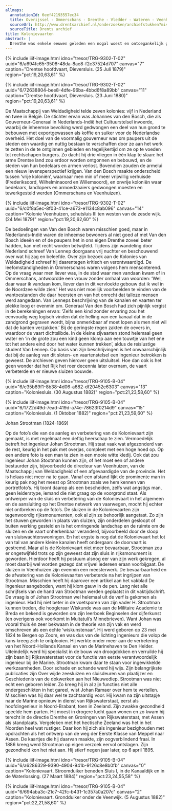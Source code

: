 ```yaml
---
allmaps:
  annotationId: 6eef42193557ec34
  title: Overijssel - Ommerschans - Drenthe - Vledder - Wateren - Veenhuizen gedeeltelijk verkleurde kopie (1870)
  sourceUrl: http://www.drentsarchief.nl/onderzoeken/archiefstukken?mivast=34&mizig=187&miadt=34&miaet=185&micode=0181&minr=10430607&miview=ldt
  sourceTitle: Drents archief
title: Kolonievaarten
abstract: |
  Drenthe was enkele eeuwen geleden een nogal woest en ontoegankelijk gebied dat je als vreemdeling liever vermeed. De provincie bestond vrijwel geheel uit woeste gronden, veelal bestaande uit dikke pakken veen. Het zuidwestelijk kwart van de provincie, met dorpjes als Dwingelo, Beilen, Vledder en Hogersmilde, werd doorsneden door tal van kleine riviertjes. In de zestiende eeuw al werd daar veen afgegraven dat gebruikt werd als brandstof in de Hollandse steden. Voor de afvoer van de turf voldeden deze riviertjes niet of nauwelijks. Daarom gingen net als elders de ontginners over tot het graven van kanalen. Het belangrijkste kanaal werd steeds verder in noordelijke richting gegraven en werd eerst Smildervaart en later Drentse Hoofdvaart genoemd. In 1780 werd het kanaal tot Assen verlengd. Op de Hoofdvaart komen diverse zijkanalen uit. Eén ervan is de Norgervaart die in 1823 werd verlengd tot Veenhuizen, een van de zogenoemde ‘Kolonies van Weldadigheid’. De Kolonievaart is omstreeks 1880 verbeterd en verbonden met de Haulerwijkstervaart.
---
```



{% include iiif-image.html idno="tresor/TRG-9302-T-02" uuid="6/a694fc65-3508-48da-8ae8-f2c37524d707" canvas="7" caption="Drentse hoofdvaart, Dieversluis. (25 Juli 1879)" region="pct:19,20,63,61" %}

{% include iiif-image.html idno="tresor/TRG-9302-T-02" uuid="6/72638804-bee8-4dfe-96ba-4bbd6f8a89bb" canvas="11" caption="Drentse hoofdvaart, Dieversluis. (23 Juni 1880)" region="pct:19,20,63,61" %}

De Maatschappij van Weldadigheid telde zeven kolonies: vijf in Nederland en twee in België. De stichter ervan was Johannes van den Bosch, die als Gouverneur-Generaal in Nederlands-Indië het Cultuurstelsel invoerde, waarbij de inheemse bevolking werd gedwongen een deel van hun grond te bebouwen met exportgewassen als koffie en suiker voor de Nederlandse overheid. Het doel van de voormalig gouverneur was om paupers uit de steden een waardig en nuttig bestaan te verschaffen door ze aan het werk te zetten in de te ontginnen gebieden en tegelijkertijd om ze op te voeden tot rechtschapen burgers. Zo dacht hij drie vliegen in één klap te slaan: het arme Drentse land zou erdoor worden ontgonnen en bebouwd, en de steden van hun bedelaars en armen verlost. Bovendien zouden de armelui een nieuw levensperspectief krijgen. Van den Bosch maakte onderscheid tussen ‘vrije koloniën’, waarnaar men min of meer vrijwillig verhuisde (Frederiksoord, Wilhelminaoord en Willemsoord), en onvrije koloniën waar bedelaars, landlopers en armoedzaaiers gedwongen moesten en tewerkgesteld werden (Ommerschans en Veenhuizen).

{% include iiif-image.html idno="tresor/TRG-9302-T-02" uuid="6/c0f8a5ec-8f03-41ce-a673-e1134c8ab096" canvas="14" caption="Kolonie Veenhuizen, schutsluis III ten westen van de zesde wijk. (24 Mei 1879)" region="pct:19,20,62,60" %}

De bedoelingen van Van den Bosch waren misschien goed, maar in Nederlands-Indië waren de inheemse bewoners al niet goed af met Van den Bosch ideeën en of de paupers het in ons eigen Drenthe zoveel beter hadden, kan met recht worden betwijfeld. Tijdens zijn wandeling door Nederland schreef Van Lennep doorgaans vrij nuchter en beschouwend over wat hij zag en beleefde. Over zijn bezoek aan de Kolonies van Weldadigheid schreef hij daarentegen kritisch en verontwaardigd. De leefomstandigheden in Ommerschans waren volgens hem mensonterend. Op de vraag waar men liever was, in de stad waar men vandaan kwam of in Ommerschans, antwoordde een vrouw zonder omhaal van woorden: ‘Wel, daar waar ik vandaan kom, liever dan in dit vervloekte gebouw dat ik wel in de Noordzee wilde zien.’  Het was niet moeilijk voorbeelden te vinden van de wantoestanden die daar heersten en van het onrecht dat talloze mensen werd aangedaan. 
Van Lenneps beschrijving van de kanalen en vaarten ter plekke loog er evenmin om. Generaal Van den Bosch had zich pijnlijk vergist in de berekeningen ervan: ‘Zelfs een kind zonder ervaring zou het eenvoudig weg logisch vinden dat de helling van een kanaal dat in de zandgrond gegraven wordt, bijna onmerkbaar af moet lopen als men niet wil dat de kanten verzakken.’ Bij de geringste regen zakten de oevers in, waardoor de vaart dichtslibde. In de kleine zijvaarten stond helemaal geen water en ‘in de grote zou een kind geen klomp aan een touwtje van het ene tot het andere eind door het water kunnen trekken’, aldus de reislustige student Van Lennep.  Op basis van zijn beschrijvingen is het onwaarschijnlijk dat bij de aanleg van dit sloten- en vaartenstelsel een ingenieur betrokken is geweest. De archieven geven hierover geen uitsluitsel. Hoe dan ook is het geen wonder dat het Rijk het roer decennia later overnam, de vaart verbeterde en er nieuwe sluizen bouwde.


{% include iiif-image.html idno="tresor/TRG-9105-B-04" uuid="6/e35b89f1-8b38-4d06-a682-df20452e6303" canvas="13" caption="Koloniesluis. (30 Augustus 1882)" region="pct:21,23,58,60" %}

{% include iiif-image.html idno="tresor/TRG-9105-B-04" uuid="6/1722d49d-7ead-419d-a74e-78623f0214d9" canvas="15" caption="Koloniesluis. (1 Oktober 1882)" region="pct:21,23,59,60" %}

Johan Strootman (1824-1869)

Op de foto’s die van de aanleg en verbetering van de Kolonievaart zijn gemaakt, is met regelmaat een deftig heerschap te zien. Vermoedelijk betreft het ingenieur Johan Strootman. Hij staat vaak wat afgezonderd van de rest, keurig in het pak met overjas, compleet met een hoge hoed op. Op een andere foto is een man te zien in een mooie witte kledij. Ook dat zou ingenieur Johan Stootman kunnen zijn, of het moet een of andere bestuurder zijn, bijvoorbeeld de directeur van Veenhuizen, van de Maatschappij van Weldadigheid of een afgevaardigde van de provincie. Het is helaas niet meer na te gaan. Vanaf een afstand lijkt de prominente man in keurig pak nog het meest op Strootman zoals we hem kennen van portretfoto’s. Hij toont daarop als een bescheiden, zelfs wat angstigs man, geen leiderstype, iemand die niet graag op de voorgrond staat. Als ontwerper van de sluis en verbetering van de Kolonievaart in het algemeen en de aansluiting op het Drentse netwerk van vaarwegen, mocht hij echter niet ontbreken op de foto’s.
De sluizen in de Kolonievaarten zijn tegenwoordig rijksmonumenten, ook al zijn ze behoorlijk aangetast. Zo zijn het stuwen geworden in plaats van sluizen, zijn onderdelen gesloopt of buiten werking gesteld en is het omringende landschap en de ruimte om de sluizen en de vaart onherkenbaar veranderd, bijvoorbeeld door de sloop van sluiswachterswoningen. En het ergste is nog dat de Kolonievaart het lot van tal van andere kleine kanalen heeft ondergaan: de doorvaart is gestremd. Maar al is de Kolonievaart niet meer bevaarbaar, Strootman zou er ongetwijfeld trots op zijn geweest dat zijn sluis in rijksmonument is geworden. Hierdoor heeft hij postuum alsnog eer van zijn werk gekregen, al moet daarbij wel worden gezegd dat vrijwel iedereen eraan voorbijgaat. De sluizen in Veenhuizen zijn evenmin een meesterwerk. 
De bevaarbaarheid en de afwatering van de Kolonievaarten verbeterde na het ingrijpen van Strootman. Misschien heeft hij daarover een artikel aan het vakblad De Ingenieur aangeboden, want hij klom gauw in de pen. Lang niet alle schrijfsels van de hand van Strootman werden geplaatst in dit vaktijdschrift. 
De vraag is of Johan Strootman wel helemaal uit de verf is gekomen als ingenieur. Had hij niet beter in de voetsporen van zijn vader H. Strootman kunnen treden, die hoogleraar Wiskunde was aan de Militaire Academie te Breda en bekend is geworden om zijn leerboek Beginselen der cijferkunst (en overigens ook voorkomt in Multatuli’s Minnebrieven). Want Johan was vooral thuis én zeer bekwaam in de theorie van zijn vak en werd omschreven als een echte ‘wiskunstenaar’.  Hij werd geboren op 23 mei 1824 te Bergen op Zoom, en was dus van de lichting ingenieurs die volop de kans kreeg zich te ontplooien. Hij werkte onder meer aan de verbetering van het Noord-Hollands Kanaal en van de Marinehaven te Den Helder. Uiteindelijk werd hij specialist in de bouw van droogdokken en verruilde hij zijn baan bij Rijkswaterstaat voor de functie van eerste verantwoordelijk ingenieur bij de Marine. Strootman kwam daar te staan voor ingewikkelde werkzaamheden. Door schade en schande werd hij wijs. Zijn belangrijkste publicaties zijn Over wijde zeesluizen en sluisdeuren van plaatijzer en Geschiedenis van de dokwerken aan het Nieuwediep.
Strootman was niet echt een geboren leider. Zo kreeg hij in al zijn functies niet alle ondergeschikten in het gareel, wist Johan Ramaer over hem te vertellen. Misschien was hij daar wel te zachtaardig voor. Hij kwam na zijn uitstapje naar de Marine opnieuw in dienst van Rijkswaterstaat, eerst als hoofdingenieur in Noord-Brabant, toen in Zeeland. Zijn zwakke gezondheid speelde hem parten. Hij moest in drogere lucht gaan wonen en zo kwam hij terecht in de directie Drenthe en Groningen van Rijkswaterstaat, met Assen als standplaats. Vergeleken met het hectische Zeeland was het in het Noorden heel wat rustiger. Daar kon hij zich als ingenieur bezighouden met opdrachten als het ontwerp van de weg der Eerste Klasse van Meppel naar Assen. De kaartjes die hij daarvan maakte, zijn oogverblindend fraai. 
In 1886 kreeg werd Strootman op eigen verzoek eervol ontslagen. Zijn gezondheid kon het niet aan. Hij stierf negen jaar later, op 6 april 1895. 

{% include iiif-image.html idno="tresor/TRG-9105-B-04" uuid="6/a6286329-9390-4904-941b-9126c8e8b0fb" canvas="0" caption="Kolonievaart. Stroomduiker beneden Sluis I, in de Kanaaldijk en in de Waterlossing.  (27 Maart 1884)" region="pct:23,24,55,58" %}

{% include iiif-image.html idno="tresor/TRG-9105-B-04" uuid="6/694aba3c-21c7-42fc-b431-1c357a0a207c" canvas="2" caption="Kolonievaart. Grondduiker onder de Veenwijk.  (5 Augustus 1882)" region="pct:22,21,58,60" %}